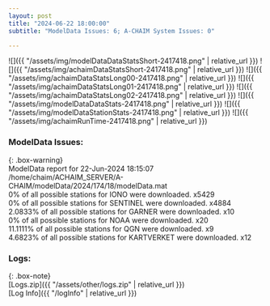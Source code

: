 ```yaml
---
layout: post
title: "2024-06-22 18:00:00"
subtitle: "ModelData Issues: 6; A-CHAIM System Issues: 0"

---
```


![]({{ "/assets/img/modelDataDataStatsShort-2417418.png" | relative_url }})
![]({{ "/assets/img/achaimDataStatsShort-2417418.png" | relative_url }})
![]({{ "/assets/img/achaimDataStatsLong00-2417418.png" | relative_url }})
![]({{ "/assets/img/achaimDataStatsLong01-2417418.png" | relative_url }})
![]({{ "/assets/img/achaimDataStatsLong02-2417418.png" | relative_url }})
![]({{ "/assets/img/modelDataDataStats-2417418.png" | relative_url }})
![]({{ "/assets/img/modelDataStationStats-2417418.png" | relative_url }})
![]({{ "/assets/img/achaimRunTime-2417418.png" | relative_url }})


### ModelData Issues:  
  
{: .box-warning}  
 ModelData report for 22-Jun-2024 18:15:07   
 /home/chaim/ACHAIM_SERVER/A-CHAIM/modelData/2024/174/18/modelData.mat   
 0% of all possible stations for IONO were downloaded. x5429   
 0% of all possible stations for SENTINEL were downloaded. x4884   
 2.0833% of all possible stations for GARNER were downloaded. x10   
 0% of all possible stations for NOAA were downloaded. x20   
 11.1111% of all possible stations for QGN were downloaded. x9   
 4.6823% of all possible stations for KARTVERKET were downloaded. x12   
  


### Logs:  
  
{: .box-note}  
[Logs.zip]({{ "/assets/other/logs.zip" | relative_url }})  
[Log Info]({{ "/logInfo" | relative_url }})  
